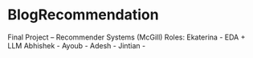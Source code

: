 # BlogRecommendation
Final Project – Recommender Systems (McGill)
Roles:
Ekaterina - EDA + LLM
Abhishek -
Ayoub -
Adesh -
Jintian -
